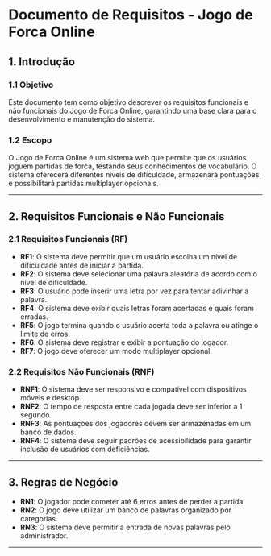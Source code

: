 # Documento de Requisitos - Jogo de Forca Online

## 1. Introdução

### 1.1 Objetivo

Este documento tem como objetivo descrever os requisitos funcionais e não funcionais do Jogo de Forca Online, garantindo uma base clara para o desenvolvimento e manutenção do sistema.

### 1.2 Escopo

O Jogo de Forca Online é um sistema web que permite que os usuários joguem partidas de forca, testando seus conhecimentos de vocabulário. O sistema oferecerá diferentes níveis de dificuldade, armazenará pontuações e possibilitará partidas multiplayer opcionais.

---

## 2. Requisitos Funcionais e Não Funcionais

### 2.1 Requisitos Funcionais (RF)

- **RF1**: O sistema deve permitir que um usuário escolha um nível de dificuldade antes de iniciar a partida.
- **RF2**: O sistema deve selecionar uma palavra aleatória de acordo com o nível de dificuldade.
- **RF3**: O usuário pode inserir uma letra por vez para tentar adivinhar a palavra.
- **RF4**: O sistema deve exibir quais letras foram acertadas e quais foram erradas.
- **RF5**: O jogo termina quando o usuário acerta toda a palavra ou atinge o limite de erros.
- **RF6**: O sistema deve registrar e exibir a pontuação do jogador.
- **RF7**: O jogo deve oferecer um modo multiplayer opcional.

### 2.2 Requisitos Não Funcionais (RNF)

- **RNF1**: O sistema deve ser responsivo e compatível com dispositivos móveis e desktop.
- **RNF2**: O tempo de resposta entre cada jogada deve ser inferior a 1 segundo.
- **RNF3**: As pontuações dos jogadores devem ser armazenadas em um banco de dados.
- **RNF4**: O sistema deve seguir padrões de acessibilidade para garantir inclusão de usuários com deficiências.

---

## 3. Regras de Negócio

- **RN1**: O jogador pode cometer até 6 erros antes de perder a partida.
- **RN2**: O jogo deve utilizar um banco de palavras organizado por categorias.
- **RN3**: O sistema deve permitir a entrada de novas palavras pelo administrador.

---

